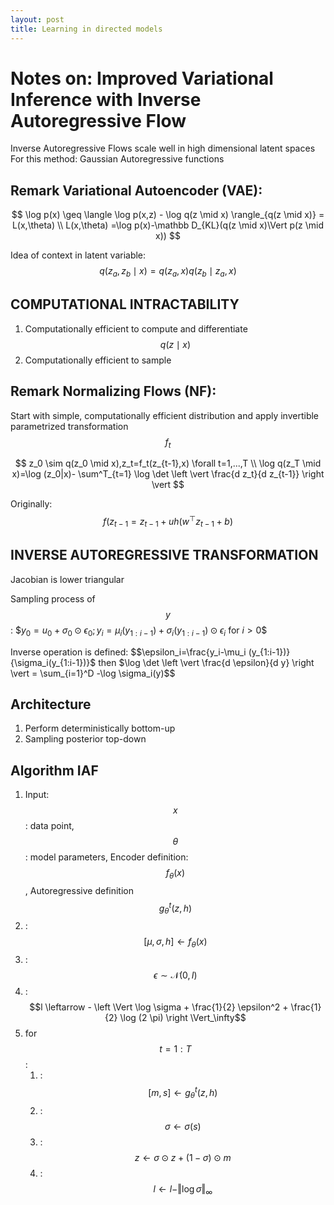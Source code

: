 ```yaml
---
layout: post
title: Learning in directed models
---
```


# Notes on: Improved Variational Inference with Inverse Autoregressive Flow

Inverse Autoregressive Flows scale well in high dimensional latent spaces
For this method: Gaussian Autoregressive functions

## Remark Variational Autoencoder (VAE):

$$
\log p(x) \geq \langle \log p(x,z) - \log q(z \mid x) \rangle_{q(z \mid x)} = L(x,\theta) \\
L(x,\theta) =\log p(x)-\mathbb D_{KL}(q(z \mid x)\Vert p(z \mid x))
$$

Idea of context in latent variable: $$q(z_a,z_b \mid x)=q(z_a,x)q(z_b \mid z_a,x)$$

## COMPUTATIONAL INTRACTABILITY

1. Computationally efficient to compute and differentiate $$q(z \mid x)$$
2. Computationally efficient to sample

## Remark Normalizing Flows (NF):

Start with simple, computationally efficient distribution and apply invertible parametrized transformation $$f_t$$

$$
z_0 \sim q(z_0 \mid x),z_t=f_t(z_{t-1},x) \forall t=1,...,T \\
\log q(z_T \mid x)=\log (z_0|x)- \sum^T_{t=1} \log \det \left \vert \frac{d z_t}{d z_{t-1}} \right \vert
$$

Originally: $$f(z_{t-1}=z_{t-1}+uh(w^\top z_{t-1} +b)$$

## INVERSE AUTOREGRESSIVE TRANSFORMATION

Jacobian is lower triangular

Sampling process of $$y$$: $$y_0=u_0+\sigma_0 \odot \epsilon_0 ;y_i=\mu_i(y_{1:i-1})+\sigma_i(y_{1:i-1})\odot\epsilon_i$ for $i>0$$

Inverse operation is defined: $$\epsilon_i=\frac{y_i-\mu_i (y_{1:i-1})}{\sigma_i(y_{1:i-1})}$ then $\log \det \left \vert \frac{d \epsilon}{d y} \right \vert = \sum_{i=1}^D -\log \sigma_i(y)$$

## Architecture

1. Perform deterministically bottom-up
2. Sampling posterior top-down

## Algorithm IAF

1. Input: $$x$$: data point, $$\theta$$: model parameters, Encoder definition: $$f_\theta(x)$$, Autoregressive definition $$g_\theta^t(z,h)$$
2. :$$[\mu,\sigma,h] \leftarrow f_\theta(x)$$
3. :$$\epsilon \sim \mathcal N(0,I)$$
4. :$$l \leftarrow - \left \Vert \log \sigma + \frac{1}{2} \epsilon^2 + \frac{1}{2} \log (2 \pi) \right \Vert_\infty$$
5. for $$t=1:T$$:
    1. :$$[m,s]\leftarrow g_\theta^t(z,h)$$
    2. :$$\sigma \leftarrow \sigma(s)$$
    3. :$$z \leftarrow \sigma \odot z + (1-\sigma) \odot m$$
    4. :$$l \leftarrow l - \Vert \log \sigma \Vert_\infty$$
